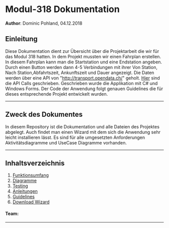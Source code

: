 ﻿Modul-318 Dokumentation
============
**Author**: Dominic Pohland, 04.12.2018
## Einleitung
Diese Dokumentation dient zur Übersicht über die Projektarbeit die wir für das Modul 318 hatten. In dem Projekt mussten wir einen Fahrplan erstellen. In diesem Fahrplan kann man die Startstation und eine Endstation angeben. Durch einen Button werden dann 4-5 Verbindungen mit ihrer Von Station, Nach Station,Abfahrtszeit, Ankunftszeit und Dauer angezeigt.
Die Daten werden über eine API von "http://transport.opendata.ch/" geholt.
[Hier](https://github.com/EDGZTNSR/modul-318-student/tree/master/src/SwissTransport) sind die API Calls geschrieben. Geschrieben wurde die Applikation mit C# und Windows Forms.
Der Code der Anwendung folgt genauen Guidelines die für dieses entsprechende Projekt entwickelt wurden.


---
## Zweck des Dokumentes

In diesem Repository ist die Dokumentation und alle Dateien des Projektes abgelegt.
Auch findet man einen Wizard mit dem sich die Anwendung sehr leicht installieren lässt.
Es sind für alle umgesetzten Anforderungen Aktivitätsdiagramme und UseCase Diagramme vorhanden.

---

## Inhaltsverzeichnis
1. [Funktionsumfang](https://github.com/EDGZTNSR/modul-318-student/blob/master/doc/Funktionsumfang.md)
3. [Diagramme](https://github.com/EDGZTNSR/modul-318-student/blob/master/doc/diagram.md)
4. [Testing](https://github.com/EDGZTNSR/modul-318-student/blob/master/doc/testing.md)
5. [Anleitungen](https://github.com/EDGZTNSR/modul-318-student/blob/master/doc/guides.md)
6. [Guidelines](https://github.com/EDGZTNSR/modul-318-student/blob/master/doc/guidelines.md)
7. [Download Wizard](https://github.com/EDGZTNSR/modul-318-student/raw/master/doc/SBBTimetableWizard.msi)

#### Team:
---
